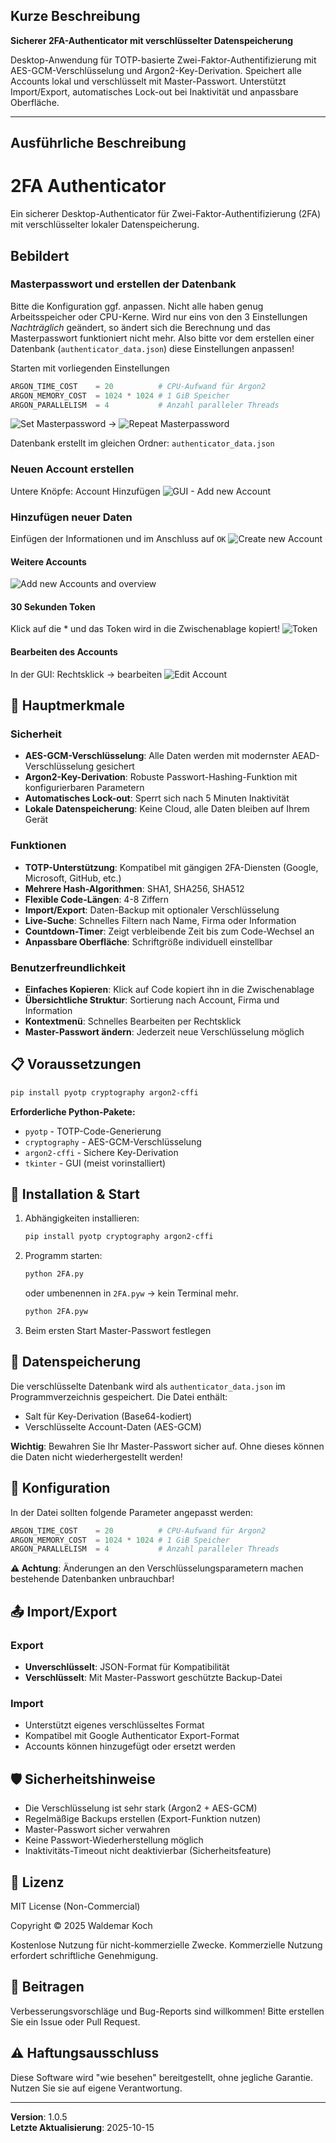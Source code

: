 ## Kurze Beschreibung

**Sicherer 2FA-Authenticator mit verschlüsselter Datenspeicherung**

Desktop-Anwendung für TOTP-basierte Zwei-Faktor-Authentifizierung mit AES-GCM-Verschlüsselung und Argon2-Key-Derivation. Speichert alle Accounts lokal und verschlüsselt mit Master-Passwort. Unterstützt Import/Export, automatisches Lock-out bei Inaktivität und anpassbare Oberfläche.

---

## Ausführliche Beschreibung

# 2FA Authenticator

Ein sicherer Desktop-Authenticator für Zwei-Faktor-Authentifizierung (2FA) mit verschlüsselter lokaler Datenspeicherung.

## Bebildert
### Masterpasswort und erstellen der Datenbank
Bitte die Konfiguration ggf. anpassen. Nicht alle haben genug Arbeitsspeicher oder CPU-Kerne. 
Wird nur eins von den 3 Einstellungen *Nachträglich* geändert, so ändert sich die Berechnung und das Masterpasswort funktioniert nicht mehr.
Also bitte vor dem erstellen einer Datenbank (`authenticator_data.json`) diese Einstellungen anpassen!

Starten mit vorliegenden Einstellungen
```python
ARGON_TIME_COST    = 20          # CPU-Aufwand für Argon2
ARGON_MEMORY_COST  = 1024 * 1024 # 1 GiB Speicher
ARGON_PARALLELISM  = 4           # Anzahl paralleler Threads
```
![Set Masterpassword](./images_/2fa_master_pw.jpg) → ![Repeat Masterpassword](./images_/2fa_master_pw_b.jpg)

Datenbank erstellt im gleichen Ordner: `authenticator_data.json`
### Neuen Account erstellen
Untere Knöpfe: Account Hinzufügen
![GUI - Add new Account](./images_/2fa_GUI_add_account.jpg)
### Hinzufügen neuer Daten
Einfügen der Informationen und im Anschluss auf `OK`
![Create new Account](./images_/2fa_new_account.jpg)
#### Weitere Accounts 
![Add new Accounts and overview](./images_/2fa_gui_with_new_account.jpg)
#### 30 Sekunden Token
Klick auf die \* und das Token wird in die Zwischenablage kopiert!
![Token](./images_/2fa_gui_with_new_account_token.jpg)
#### Bearbeiten des Accounts
In der GUI: Rechtsklick → bearbeiten
![Edit Account](./images_/2fa_gui_with_new_account_edit.jpg)



## 🔐 Hauptmerkmale

### Sicherheit
- **AES-GCM-Verschlüsselung**: Alle Daten werden mit modernster AEAD-Verschlüsselung gesichert
- **Argon2-Key-Derivation**: Robuste Passwort-Hashing-Funktion mit konfigurierbaren Parametern
- **Automatisches Lock-out**: Sperrt sich nach 5 Minuten Inaktivität
- **Lokale Datenspeicherung**: Keine Cloud, alle Daten bleiben auf Ihrem Gerät

### Funktionen
- **TOTP-Unterstützung**: Kompatibel mit gängigen 2FA-Diensten (Google, Microsoft, GitHub, etc.)
- **Mehrere Hash-Algorithmen**: SHA1, SHA256, SHA512
- **Flexible Code-Längen**: 4-8 Ziffern
- **Import/Export**: Daten-Backup mit optionaler Verschlüsselung
- **Live-Suche**: Schnelles Filtern nach Name, Firma oder Information
- **Countdown-Timer**: Zeigt verbleibende Zeit bis zum Code-Wechsel an
- **Anpassbare Oberfläche**: Schriftgröße individuell einstellbar

### Benutzerfreundlichkeit
- **Einfaches Kopieren**: Klick auf Code kopiert ihn in die Zwischenablage
- **Übersichtliche Struktur**: Sortierung nach Account, Firma und Information
- **Kontextmenü**: Schnelles Bearbeiten per Rechtsklick
- **Master-Passwort ändern**: Jederzeit neue Verschlüsselung möglich

## 📋 Voraussetzungen

```bash
pip install pyotp cryptography argon2-cffi
```

**Erforderliche Python-Pakete:**
- `pyotp` - TOTP-Code-Generierung
- `cryptography` - AES-GCM-Verschlüsselung
- `argon2-cffi` - Sichere Key-Derivation
- `tkinter` - GUI (meist vorinstalliert)

## 🚀 Installation & Start

1. Abhängigkeiten installieren:
   ```bash
   pip install pyotp cryptography argon2-cffi
   ```

2. Programm starten:
   ```bash
   python 2FA.py
   ```
   oder umbenennen in `2FA.pyw` → kein Terminal mehr.
   ```bash
   python 2FA.pyw
   ```

3. Beim ersten Start Master-Passwort festlegen

## 💾 Datenspeicherung

Die verschlüsselte Datenbank wird als `authenticator_data.json` im Programmverzeichnis gespeichert. Die Datei enthält:
- Salt für Key-Derivation (Base64-kodiert)
- Verschlüsselte Account-Daten (AES-GCM)

**Wichtig**: Bewahren Sie Ihr Master-Passwort sicher auf. Ohne dieses können die Daten nicht wiederhergestellt werden!

## 🔧 Konfiguration

In der Datei sollten folgende Parameter angepasst werden:

```python
ARGON_TIME_COST    = 20          # CPU-Aufwand für Argon2
ARGON_MEMORY_COST  = 1024 * 1024 # 1 GiB Speicher
ARGON_PARALLELISM  = 4           # Anzahl paralleler Threads
```

**⚠️ Achtung**: Änderungen an den Verschlüsselungsparametern machen bestehende Datenbanken unbrauchbar!

## 📤 Import/Export

### Export
- **Unverschlüsselt**: JSON-Format für Kompatibilität
- **Verschlüsselt**: Mit Master-Passwort geschützte Backup-Datei

### Import
- Unterstützt eigenes verschlüsseltes Format
- Kompatibel mit Google Authenticator Export-Format
- Accounts können hinzugefügt oder ersetzt werden

## 🛡️ Sicherheitshinweise

- Die Verschlüsselung ist sehr stark (Argon2 + AES-GCM)
- Regelmäßige Backups erstellen (Export-Funktion nutzen)
- Master-Passwort sicher verwahren
- Keine Passwort-Wiederherstellung möglich
- Inaktivitäts-Timeout nicht deaktivierbar (Sicherheitsfeature)

## 📝 Lizenz

MIT License (Non-Commercial)

Copyright © 2025 Waldemar Koch

Kostenlose Nutzung für nicht-kommerzielle Zwecke. Kommerzielle Nutzung erfordert schriftliche Genehmigung.

## 🤝 Beitragen

Verbesserungsvorschläge und Bug-Reports sind willkommen! Bitte erstellen Sie ein Issue oder Pull Request.

## ⚠️ Haftungsausschluss

Diese Software wird "wie besehen" bereitgestellt, ohne jegliche Garantie. Nutzen Sie sie auf eigene Verantwortung.

---

**Version**: 1.0.5  
**Letzte Aktualisierung**: 2025-10-15
